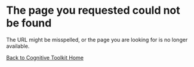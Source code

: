# The page you requested could not be found

The URL might be misspelled, or the page you are looking for is no longer available. 

[Back to Cognitive Toolkit Home](https://docs.microsoft.com/en-us/cognitive-toolkit/index.md)
